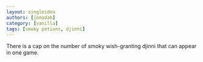 ```yaml
---
layout: singleidea
authors: [jonadab]
category: [vanilla]
tags: [smoky potions, djinni]
---
```

There is a cap on the number of smoky wish-granting djinni that can appear in one game.
